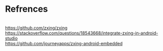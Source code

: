 # Refrences

<br>https://github.com/zxing/zxing
<br>https://stackoverflow.com/questions/18543668/integrate-zxing-in-android-studio
<br>https://github.com/journeyapps/zxing-android-embedded
